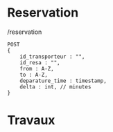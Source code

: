 # Reservation 

/reservation
```
POST
{
    id_transporteur : "",
    id_resa : "",
    from : A-Z,
    to : A-Z,
    deparature_time : timestamp,
    delta : int, // minutes
}
```


# Travaux 


